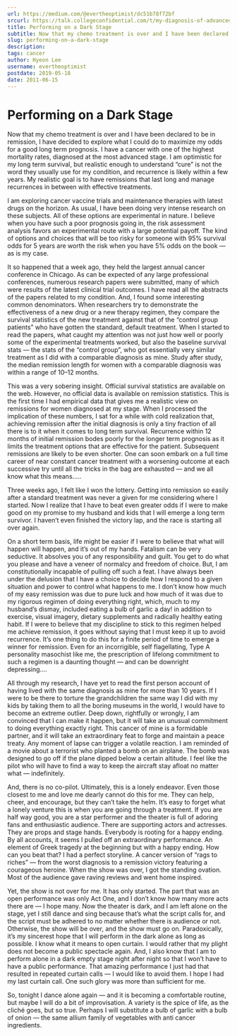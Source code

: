 ```yaml
---
url: https://medium.com/@evertheoptimist/dc51b78f72bf
srcurl: https://talk.collegeconfidential.com/t/my-diagnosis-of-advanced-cancer-how-to-help-my-kids/1013554/704
title: Performing on a Dark Stage
subtitle: Now that my chemo treatment is over and I have been declared to be in remission, I have decided to explore what I could do to maximize my…
slug: performing-on-a-dark-stage
description: 
tags: cancer
author: Hyeon Lee
username: evertheoptimist
postdate: 2019-05-18
date: 2011-06-15
---
```


# Performing on a Dark Stage

Now that my chemo treatment is over and I have been declared to be in remission, I have decided to explore what I could do to maximize my odds for a good long term prognosis. I have a cancer with one of the highest mortality rates, diagnosed at the most advanced stage. I am optimistic for my long term survival, but realistic enough to understand “cure” is not the word they usually use for my condition, and recurrence is likely within a few years. My realistic goal is to have remissions that last long and manage recurrences in between with effective treatments.

I am exploring cancer vaccine trials and maintenance therapies with latest drugs on the horizon. As usual, I have been doing very intense research on these subjects. All of these options are experimental in nature. I believe when you have such a poor prognosis going in, the risk assessment analysis favors an experimental route with a large potential payoff. The kind of options and choices that will be too risky for someone with 95% survival odds for 5 years are worth the risk when you have 5% odds on the book — as is my case.

It so happened that a week ago, they held the largest annual cancer conference in Chicago. As can be expected of any large professional conferences, numerous research papers were submitted, many of which were results of the latest clinical trial outcomes. I have read all the abstracts of the papers related to my condition. And, I found some interesting common denominators. When researchers try to demonstrate the effectiveness of a new drug or a new therapy regimen, they compare the survival statistics of the new treatment against that of the “control group patients” who have gotten the standard, default treatment. When I started to read the papers, what caught my attention was not just how well or poorly some of the experimental treatments worked, but also the baseline survival stats — the stats of the “control group”, who got essentially very similar treatment as I did with a comparable diagnosis as mine. Study after study, the median remission length for women with a comparable diagnosis was within a range of 10–12 months.

This was a very sobering insight. Official survival statistics are available on the web. However, no official data is available on remission statistics. This is the first time I had empirical data that gives me a realistic view on remissions for women diagnosed at my stage. When I processed the implication of these numbers, I sat for a while with cold realization that, achieving remission after the initial diagnosis is only a tiny fraction of all there is to it when it comes to long term survival. Recurrence within 12 months of initial remission bodes poorly for the longer term prognosis as it limits the treatment options that are effective for the patient. Subsequent remissions are likely to be even shorter. One can soon embark on a full time career of near constant cancer treatment with a worsening outcome at each successive try until all the tricks in the bag are exhausted — and we all know what this means…..

Three weeks ago, I felt like I won the lottery. Getting into remission so easily after a standard treatment was never a given for me considering where I started. Now I realize that I have to beat even greater odds if I were to make good on my promise to my husband and kids that I will emerge a long term survivor. I haven’t even finished the victory lap, and the race is starting all over again.

On a short term basis, life might be easier if I were to believe that what will happen will happen, and it’s out of my hands. Fatalism can be very seductive. It absolves you of any responsibility and guilt. You get to do what you please and have a veneer of normalcy and freedom of choice. But, I am constitutionally incapable of pulling off such a feat. I have always been under the delusion that I have a choice to decide how I respond to a given situation and power to control what happens to me. I don’t know how much of my easy remission was due to pure luck and how much of it was due to my rigorous regimen of doing everything right, which, much to my husband’s dismay, included eating a bulb of garlic a day! in addition to exercise, visual imagery, dietary supplements and radically healthy eating habit. If I were to believe that my discipline to stick to this regimen helped me achieve remission, it goes without saying that I must keep it up to avoid recurrence. It’s one thing to do this for a finite period of time to emerge a winner for remission. Even for an incorrigible, self flagellating, Type A personality masochist like me, the prescription of lifelong commitment to such a regimen is a daunting thought — and can be downright depressing….

All through my research, I have yet to read the first person account of having lived with the same diagnosis as mine for more than 10 years. If I were to be there to torture the grandchildren the same way I did with my kids by taking them to all the boring museums in the world, I would have to become an extreme outlier. Deep down, rightfully or wrongly, I am convinced that I can make it happen, but it will take an unusual commitment to doing everything exactly right. This cancer of mine is a formidable partner, and it will take an extraordinary feat to forge and maintain a peace treaty. Any moment of lapse can trigger a volatile reaction. I am reminded of a movie about a terrorist who planted a bomb on an airplane. The bomb was designed to go off if the plane dipped below a certain altitude. I feel like the pilot who will have to find a way to keep the aircraft stay afloat no matter what — indefinitely.

And, there is no co-pilot. Ultimately, this is a lonely endeavor. Even those closest to me and love me dearly cannot do this for me. They can help, cheer, and encourage, but they can’t take the helm. It’s easy to forget what a lonely venture this is when you are going through a treatment. If you are half way good, you are a star performer and the theater is full of adoring fans and enthusiastic audience. There are supporting actors and actresses. They are props and stage hands. Everybody is rooting for a happy ending. By all accounts, it seems I pulled off an extraordinary performance. An element of Greek tragedy at the beginning but with a happy ending. How can you beat that? I had a perfect storyline. A cancer version of “rags to riches” — from the worst diagnosis to a remission victory featuring a courageous heroine. When the show was over, I got the standing ovation. Most of the audience gave raving reviews and went home inspired.

Yet, the show is not over for me. It has only started. The part that was an open performance was only Act One, and I don’t know how many more acts there are — I hope many. Now the theater is dark, and I am left alone on the stage, yet I still dance and sing because that’s what the script calls for, and the script must be adhered to no matter whether there is audience or not. Otherwise, the show will be over, and the show must go on. Paradoxically, it’s my sincerest hope that I will perform in the dark alone as long as possible. I know what it means to open curtain. I would rather that my plight does not become a public spectacle again. And, I also know that I am to perform alone in a dark empty stage night after night so that I won’t have to have a public performance. That amazing performance I just had that resulted in repeated curtain calls — I would like to avoid them. I hope I had my last curtain call. One such glory was more than sufficient for me.

So, tonight I dance alone again — and it is becoming a comfortable routine, but maybe I will do a bit of improvisation. A variety is the spice of life, as the cliché goes, but so true. Perhaps I will substitute a bulb of garlic with a bulb of onion — the same allium family of vegetables with anti cancer ingredients.
